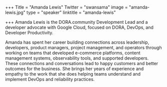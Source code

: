 +++
Title = "Amanda Lewis"
Twitter = "swansama"
image = "amanda-lewis.jpg"
type = "speaker"
linktitle = "amanda-lewis"

+++
Amanda Lewis is the DORA.community Development Lead and a developer advocate with Google Cloud, focused on DORA, DevOps, and Developer Productivity.

Amanda has spent her career building connections across leadership, developers, product managers, project management, and operators through working on teams that developed e-commerce platforms, content management systems, observability tools, and supported developers. These connections and conversations lead to happy customers and better outcomes for the business. She brings her years of experience and empathy to the work that she does helping teams understand and implement DevOps and reliability practices.
